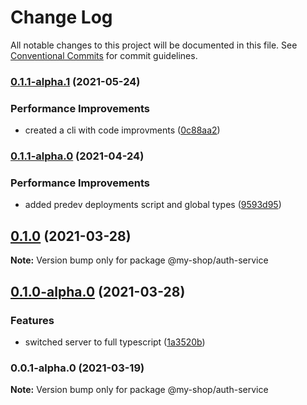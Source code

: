 # Change Log

All notable changes to this project will be documented in this file.
See [Conventional Commits](https://conventionalcommits.org) for commit guidelines.

### [0.1.1-alpha.1](https://github.com/anassNadir/my-shop/compare/@my-shop/auth-service@0.1.1-alpha.0...@my-shop/auth-service@0.1.1-alpha.1) (2021-05-24)

### Performance Improvements

- created a cli with code improvments ([0c88aa2](https://github.com/anassNadir/my-shop/commit/0c88aa2f24bf45aba2a8d6d1c81df874bf1b499d))

### [0.1.1-alpha.0](https://github.com/anassNadir/my-shop/compare/@my-shop/auth-service@0.1.0-alpha.0...@my-shop/auth-service@0.1.1-alpha.0) (2021-04-24)

### Performance Improvements

- added predev deployments script and global types ([9593d95](https://github.com/anassNadir/my-shop/commit/9593d950c5e950ef5a3fa4263e75e91b9ffea44e))

## [0.1.0](https://github.com/anassNadir/my-shop/compare/@my-shop/auth-service@0.1.0-alpha.0...@my-shop/auth-service@0.1.0) (2021-03-28)

**Note:** Version bump only for package @my-shop/auth-service

## [0.1.0-alpha.0](https://github.com/anassNadir/my-shop/compare/@my-shop/auth-service@0.0.1-alpha.0...@my-shop/auth-service@0.1.0-alpha.0) (2021-03-28)

### Features

- switched server to full typescript ([1a3520b](https://github.com/anassNadir/my-shop/commit/1a3520b1cfb08d6c6031e22418a7ab35f9927b09))

### 0.0.1-alpha.0 (2021-03-19)

**Note:** Version bump only for package @my-shop/auth-service
